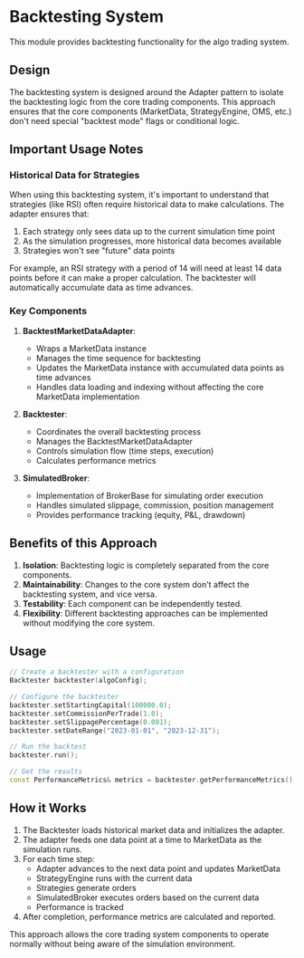 # Backtesting System

This module provides backtesting functionality for the algo trading system.

## Design

The backtesting system is designed around the Adapter pattern to isolate the backtesting logic from the core trading components. This approach ensures that the core components (MarketData, StrategyEngine, OMS, etc.) don't need special "backtest mode" flags or conditional logic.

## Important Usage Notes

### Historical Data for Strategies

When using this backtesting system, it's important to understand that strategies (like RSI) often require historical data to make calculations. The adapter ensures that:

1. Each strategy only sees data up to the current simulation time point
2. As the simulation progresses, more historical data becomes available
3. Strategies won't see "future" data points

For example, an RSI strategy with a period of 14 will need at least 14 data points before it can make a proper calculation. The backtester will automatically accumulate data as time advances.

### Key Components

1. **BacktestMarketDataAdapter**: 
   - Wraps a MarketData instance
   - Manages the time sequence for backtesting
   - Updates the MarketData instance with accumulated data points as time advances
   - Handles data loading and indexing without affecting the core MarketData implementation

2. **Backtester**:
   - Coordinates the overall backtesting process
   - Manages the BacktestMarketDataAdapter
   - Controls simulation flow (time steps, execution)
   - Calculates performance metrics

3. **SimulatedBroker**:
   - Implementation of BrokerBase for simulating order execution
   - Handles simulated slippage, commission, position management
   - Provides performance tracking (equity, P&L, drawdown)

## Benefits of this Approach

1. **Isolation**: Backtesting logic is completely separated from the core components.
2. **Maintainability**: Changes to the core system don't affect the backtesting system, and vice versa.
3. **Testability**: Each component can be independently tested.
4. **Flexibility**: Different backtesting approaches can be implemented without modifying the core system.

## Usage

```cpp
// Create a backtester with a configuration
Backtester backtester(algoConfig);

// Configure the backtester
backtester.setStartingCapital(100000.0);
backtester.setCommissionPerTrade(1.0);
backtester.setSlippagePercentage(0.001);
backtester.setDateRange("2023-01-01", "2023-12-31");

// Run the backtest
backtester.run();

// Get the results
const PerformanceMetrics& metrics = backtester.getPerformanceMetrics();
```

## How it Works

1. The Backtester loads historical market data and initializes the adapter.
2. The adapter feeds one data point at a time to MarketData as the simulation runs.
3. For each time step:
   - Adapter advances to the next data point and updates MarketData
   - StrategyEngine runs with the current data
   - Strategies generate orders
   - SimulatedBroker executes orders based on the current data
   - Performance is tracked
4. After completion, performance metrics are calculated and reported.

This approach allows the core trading system components to operate normally without being aware of the simulation environment.
